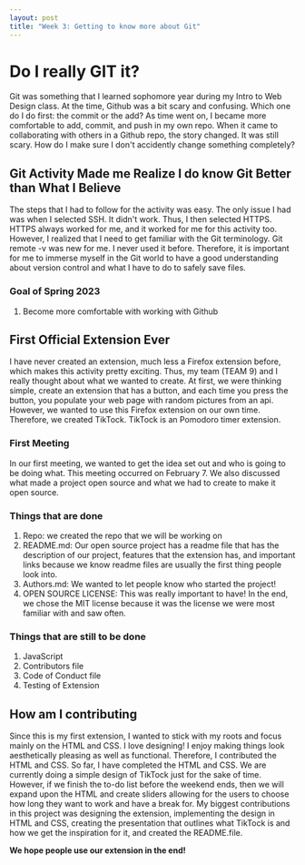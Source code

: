 ```yaml
---
layout: post
title: "Week 3: Getting to know more about Git" 
---
```


# Do I really GIT it? 
Git was something that I learned sophomore year during my Intro to Web Design class. At the time, Github was a bit scary and confusing. Which one do I do first: the commit or the add? As time went on, I became more comfortable to add, commit, and push in my own repo. When it came to collaborating with others in a Github repo, the story changed. It was still scary. How do I make sure I don't accidently change something completely? 

## Git Activity Made me Realize I do know Git Better than What I Believe
<!--more-->
The steps that I had to follow for the activity was easy. The only issue I had was when I selected SSH. It didn't work. Thus, I then selected HTTPS. HTTPS always worked for me, and it worked for me for this activity too. However, I realized that I need to get familiar with the Git terminology. Git remote -v was new for me. I never used it before. Therefore, it is important for me to immerse myself in the Git world to have a good understanding about version control and what I have to do to safely save files. 

### Goal of Spring 2023
1. Become more comfortable with working with Github

## First Official Extension Ever
I have never created an extension, much less a Firefox extension before, which makes this activity pretty exciting. Thus, my team (TEAM 9) and I really thought about what we wanted to create. At first, we were thinking simple, create an extension that has a button, and each time you press the button, you populate your web page with random pictures from an api. However, we wanted to use this Firefox extension on our own time. Therefore, we created TikTock. TikTock is an Pomodoro timer extension. 

### First Meeting
In our first meeting, we wanted to get the idea set out and who is going to be doing what. This meeting occurred on February 7. We also discussed what made a project open source and what we had to create to make it open source.

### Things that are done
1. Repo: we created the repo that we will be working on
2. README.md: Our open source project has a readme file that has the description of our project, features that the extension has, and important links because we know readme files are usually the first thing people look into. 
3. Authors.md: We wanted to let people know who started the project!
4. OPEN SOURCE LICENSE: This was really important to have! In the end, we chose the MIT license because it was the license we were most familiar with and saw often. 

### Things that are still to be done
1. JavaScript
2. Contributors file
3. Code of Conduct file
4. Testing of Extension

## How am I contributing 
Since this is my first extension, I wanted to stick with my roots and focus mainly on the HTML and CSS. I love designing! I enjoy making things look aesthetically pleasing as well as functional. Therefore, I contributed the HTML and CSS. So far, I have completed the HTML and CSS. We are currently doing a simple design of TikTock just for the sake of time. However, if we finish the to-do list before the weekend ends, then we will expand upon the HTML and create sliders allowing for the users to choose how long they want to work and have a break for. My biggest contributions in this project was designing the extension, implementing the design in HTML and CSS, creating the presentation that outlines what TikTock is and how we get the inspiration for it, and created the README.file. 

**We hope people use our extension in the end!**
